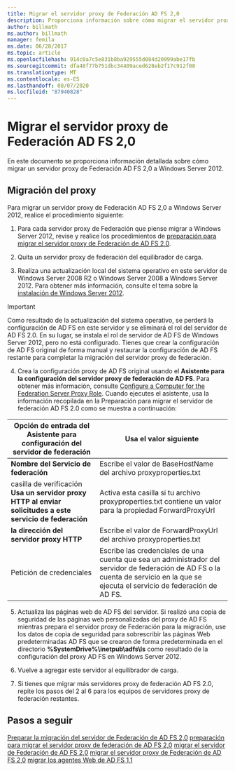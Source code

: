 ```yaml
---
title: Migrar el servidor proxy de Federación AD FS 2,0
description: Proporciona información sobre cómo migrar el servidor proxy de Federación de AD FS a Windows Server 2012.
author: billmath
ms.author: billmath
manager: femila
ms.date: 06/28/2017
ms.topic: article
ms.openlocfilehash: 914c0a7c5e831b8ba929555d084d20999abe17fb
ms.sourcegitcommit: dfa48f77b751dbc34409aced628eb2f17c912f08
ms.translationtype: MT
ms.contentlocale: es-ES
ms.lasthandoff: 08/07/2020
ms.locfileid: "87940828"
---
```

# <a name="migrate-the-ad-fs-20-federation-server-proxy"></a>Migrar el servidor proxy de Federación AD FS 2,0
En este documento se proporciona información detallada sobre cómo migrar un servidor proxy de Federación AD FS 2,0 a Windows Server 2012.

## <a name="migrate-the-proxy"></a>Migración del proxy

Para migrar un servidor proxy de Federación AD FS 2,0 a Windows Server 2012, realice el procedimiento siguiente:

1.  Para cada servidor proxy de Federación que piense migrar a Windows Server 2012, revise y realice los procedimientos de [preparación para migrar el servidor proxy de Federación de AD FS 2,0](prepare-to-migrate-ad-fs-fed-proxy.md).

2.  Quita un servidor proxy de federación del equilibrador de carga.

3.  Realiza una actualización local del sistema operativo en este servidor de Windows Server 2008 R2 o Windows Server 2008 a Windows Server 2012. Para obtener más información, consulte el tema sobre la [instalación de Windows Server 2012](/previous-versions/windows/it-pro/windows-server-2012-R2-and-2012/jj134246(v=ws.11)).

> [!IMPORTANT]
>  Como resultado de la actualización del sistema operativo, se perderá la configuración de AD FS en este servidor y se eliminará el rol del servidor de AD FS 2.0. En su lugar, se instala el rol de servidor de AD FS de Windows Server 2012, pero no está configurado. Tienes que crear la configuración de AD FS original de forma manual y restaurar la configuración de AD FS restante para completar la migración del servidor proxy de federación.

4. Crea la configuración proxy de AD FS original usando el **Asistente para la configuración del servidor proxy de federación de AD FS**. Para obtener más información, consulte [Configure a Computer for the Federation Server Proxy Role](configure-a-computer-for-the-federation-server-proxy-role.md). Cuando ejecutes el asistente, usa la información recopilada en la Preparación para migrar el servidor de federación AD FS 2.0 como se muestra a continuación:


|**Opción de entrada del Asistente para configuración del servidor de federación**|**Usa el valor siguiente**|
|-----|-----|
|**Nombre del Servicio de federación**|Escribe el valor de BaseHostName del archivo proxyproperties.txt|
|casilla de verificación **Usa un servidor proxy HTTP al enviar solicitudes a este servicio de federación**|Activa esta casilla si tu archivo proxyproperties.txt contiene un valor para la propiedad ForwardProxyUrl|
|**la dirección del servidor proxy HTTP**|Escribe el valor de ForwardProxyUrl del archivo proxyproperties.txt|
|Petición de credenciales|Escribe las credenciales de una cuenta que sea un administrador del servidor de federación de AD FS o la cuenta de servicio en la que se ejecuta el servicio de federación de AD FS.|

5. Actualiza las páginas web de AD FS del servidor. Si realizó una copia de seguridad de las páginas web personalizadas del proxy de AD FS mientras prepara el servidor proxy de Federación para la migración, use los datos de copia de seguridad para sobrescribir las páginas Web predeterminadas AD FS que se crearon de forma predeterminada en el directorio **%SystemDrive%\inetpub\adfs\ls** como resultado de la configuración del proxy AD FS en Windows Server 2012.

6. Vuelve a agregar este servidor al equilibrador de carga.

7. Si tienes que migrar más servidores proxy de federación AD FS 2.0, repite los pasos del 2 al 6 para los equipos de servidores proxy de federación restantes.


## <a name="next-steps"></a>Pasos a seguir
 [Preparar la migración del servidor de Federación de AD FS 2,0](prepare-to-migrate-ad-fs-fed-server.md) [preparación para migrar el servidor proxy de federación de AD FS 2,0](prepare-to-migrate-ad-fs-fed-proxy.md) [migrar el servidor de Federación de AD FS 2,0](migrate-the-ad-fs-fed-server.md) [migrar el servidor proxy de Federación de AD FS 2,0](migrate-the-ad-fs-2-fed-server-proxy.md) [migrar los agentes Web de AD FS 1,1](migrate-the-ad-fs-web-agent.md)
